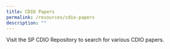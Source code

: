 ```yaml
---
title: CDIO Papers
permalink: /resources/cdio-papers
description: ""
---
```

Visit the SP CDIO Repository to search for various CDIO papers.